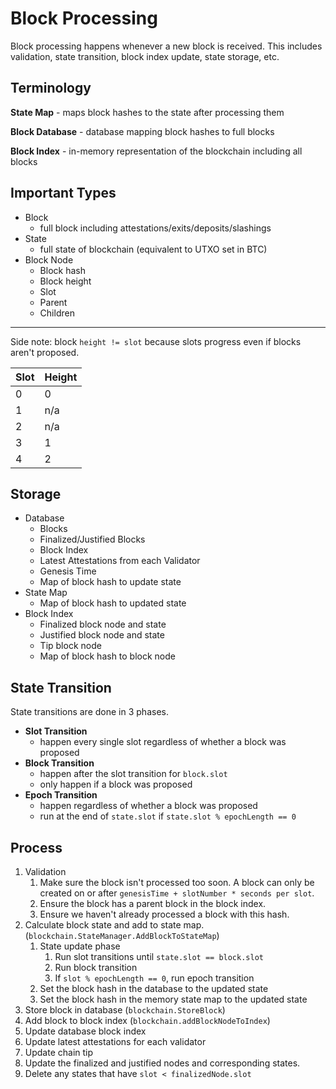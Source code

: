 # Block Processing

Block processing happens whenever a new block is received. This includes validation, state transition, block index
update, state storage, etc.

## Terminology

**State Map** - maps block hashes to the state after processing them

**Block Database** - database mapping block hashes to full blocks

**Block Index** - in-memory representation of the blockchain including all blocks

## Important Types

- Block
    - full block including attestations/exits/deposits/slashings
- State
    - full state of blockchain (equivalent to UTXO set in BTC)
- Block Node
    - Block hash
    - Block height
    - Slot
    - Parent
    - Children
---
Side note: block `height != slot` because slots progress even if blocks aren't proposed.

|Slot|Height|
|---|---|
|0|0
|1|n/a|
|2|n/a|
|3|1|
|4|2|

## Storage

- Database
    - Blocks
    - Finalized/Justified Blocks
    - Block Index
    - Latest Attestations from each Validator
    - Genesis Time
    - Map of block hash to update state
- State Map
    - Map of block hash to updated state
- Block Index
    - Finalized block node and state
    - Justified block node and state
    - Tip block node
    - Map of block hash to block node

## State Transition

State transitions are done in 3 phases.
- **Slot Transition**
    - happen every single slot regardless of whether a block was proposed
- **Block Transition**
    - happen after the slot transition for `block.slot`
    - only happen if a block was proposed
- **Epoch Transition**
    - happen regardless of whether a block was proposed
    - run at the end of `state.slot` if `state.slot % epochLength == 0`

## Process

1. Validation
    1. Make sure the block isn't processed too soon. A block can only be created on or after `genesisTime + slotNumber *
    seconds per slot`.
    2. Ensure the block has a parent block in the block index.
    3. Ensure we haven't already processed a block with this hash.
2. Calculate block state and add to state map. (`blockchain.StateManager.AddBlockToStateMap`)
    1. State update phase
        1. Run slot transitions until `state.slot == block.slot`
        2. Run block transition
        3. If `slot % epochLength == 0`, run epoch transition
    2. Set the block hash in the database to the updated state
    3. Set the block hash in the memory state map to the updated state
3. Store block in database (`blockchain.StoreBlock`)
4. Add block to block index (`blockchain.addBlockNodeToIndex`)
5. Update database block index
6. Update latest attestations for each validator
7. Update chain tip
8. Update the finalized and justified nodes and corresponding states.
9. Delete any states that have `slot < finalizedNode.slot`
